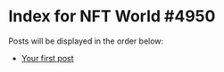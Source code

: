 # Index for NFT World #4950
Posts will be displayed in the order below:

- [Your first post](./001-first.md)

